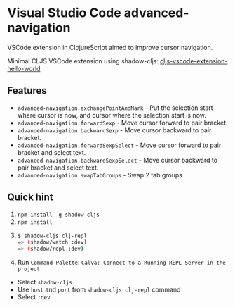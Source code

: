 # Visual Studio Code advanced-navigation

VSCode extension in ClojureScript aimed to improve cursor navigation.

Minimal CLJS VSCode extension using shadow-cljs: 
[cljs-vscode-extension-hello-world](https://github.com/Saikyun/cljs-vscode-extension-hello-world)

## Features

* `advanced-navigation.exchangePointAndMark` - Put the selection start where 
    cursor is now, and cursor where the selection start is now.
* `advanced-navigation.forwardSexp` - Move cursor forward to pair bracket.
* `advanced-navigation.backwardSexp` - Move cursor backward to pair bracket.
* `advanced-navigation.forwardSexpSelect` - Move cursor forward to pair bracket
    and select text.
* `advanced-navigation.backwardSexpSelect` - Move cursor backward to pair bracket
    and select text.
* `advanced-navigation.swapTabGroups` - Swap 2 tab groups

## Quick hint

1. `npm install -g shadow-cljs`
2. `npm install`
3.  ```bash
    $ shadow-cljs clj-repl
    => (shadow/watch :dev)
    => (shadow/repl :dev)
    ```
4. Run `Command Palette`: `Calva: Connect to a Running REPL Server in the project`
* Select `shadow-cljs`
* Use `host` and `port` from `shadow-cljs clj-repl` command
* Select `:dev`.
